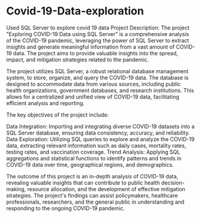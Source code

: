 # Covid-19-Data-exploration
Used SQL Server to explore covid 19 data
Project Description:
The project "Exploring COVID-19 Data using SQL Server" is a comprehensive analysis of the COVID-19 pandemic, leveraging the power of SQL Server to extract insights and generate meaningful information from a vast amount of COVID-19 data. The project aims to provide valuable insights into the spread, impact, and mitigation strategies related to the pandemic.

The project utilizes SQL Server, a robust relational database management system, to store, organize, and query the COVID-19 data. The database is designed to accommodate data from various sources, including public health organizations, government databases, and research institutions. This allows for a centralized and unified view of COVID-19 data, facilitating efficient analysis and reporting.

The key objectives of the project include:

Data Integration: Importing and integrating diverse COVID-19 datasets into a SQL Server database, ensuring data consistency, accuracy, and reliability.
Data Exploration: Utilizing SQL queries to explore and analyze the COVID-19 data, extracting relevant information such as daily cases, mortality rates, testing rates, and vaccination coverage.
Trend Analysis: Applying SQL aggregations and statistical functions to identify patterns and trends in COVID-19 data over time, geographical regions, and demographics.

The outcome of this project is an in-depth analysis of COVID-19 data, revealing valuable insights that can contribute to public health decision-making, resource allocation, and the development of effective mitigation strategies. The project's findings can assist policymakers, healthcare professionals, researchers, and the general public in understanding and responding to the ongoing COVID-19 pandemic.




